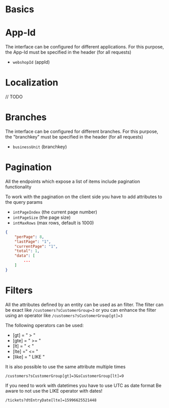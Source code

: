 # Basics

# App-Id

The interface can be configured for different applications. For this purpose, the App-Id must be specified in the header (for all requests)

- `webshopId` (appId)

# Localization

// TODO

# Branches

The interface can be configured for different branches. For this purpose, the "branchkey" must be specified in the header (for all requests)

- `businessUnit` (branchkey)

# Pagination

All the endpoints which expose a list of items include pagination functionality

To work with the pagination on the client side you have to add attributes to the query params

- `intPageIndex` (the current page number)
- `intPageSize` (the page size)
- `intMaxRows` (max rows, default is 1000)

``` json
{
    "perPage": 8,
    "lastPage": "1",
    "currentPage": "1",
    "total": 1,
    "data": [
        ...
    ]
}
```

# Filters

All the attributes defined by an entity can be used as an filter.
The filter can be exact like `/customers?sCustomerGroup=3` or you can enhance the filter using an operator like `/customers?sCustomerGroup[gt]=3`

The following operators can be used:
- [gt] = " > "
- [gte] = " >= "
- [lt] = " < "
- [lte] =" <= "
- [like] = " LIKE "

It is also possible to use the same attribute multiple times

`/customers?sCustomerGroup[gt]=3&sCustomerGroup[lt]=9`

If you need to work with datetimes you have to use UTC as date format
Be aware to not use the LIKE operator with dates!

`/tickets?dtEntryDate[lte]=15996625521448`